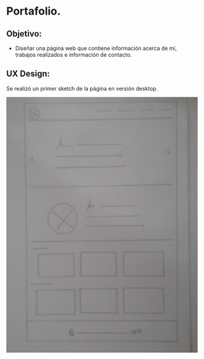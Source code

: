 # Portafolio.

## Objetivo:

+ Diseñar una página web que contiene información acerca de mí, trabajos realizados e información de contacto. 

## UX Design:

Se realizó un primer sketch de la página en versión desktop.

![Sin titulo](assets/images/sketch-portfolio.jpg)



